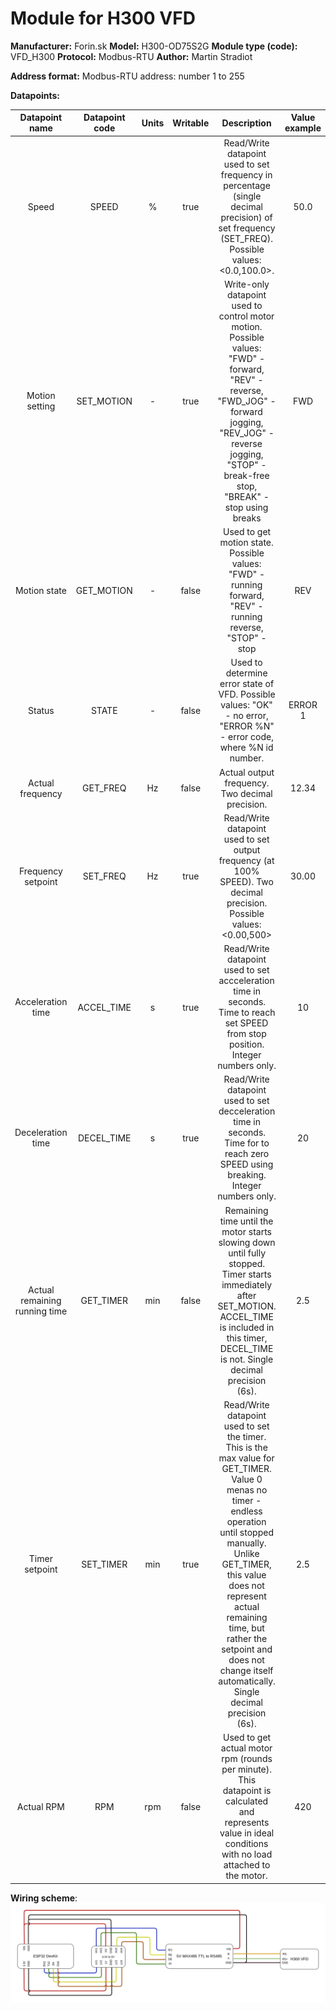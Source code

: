 # Module for H300 VFD

**Manufacturer:**  Forin.sk
**Model:** H300-OD75S2G
**Module type (code):**  VFD\_H300
**Protocol:** Modbus-RTU
**Author:** Martin Stradiot

**Address format:**
Modbus-RTU address: number 1 to 255

**Datapoints:**

| Datapoint name | Datapoint code | Units | Writable | Description | Value example |
|:-:|:-:|:-:|:-:|:-:|:-:|
| Speed | SPEED | % | true | Read/Write datapoint used to set frequency in percentage (single decimal precision) of set frequency (SET\_FREQ). Possible values: <0.0,100.0>. | 50.0 |
| Motion setting | SET\_MOTION | - | true | Write-only datapoint used to control motor motion. Possible values: "FWD" - forward, "REV" - reverse, "FWD\_JOG" - forward jogging, "REV\_JOG" - reverse jogging, "STOP" - break-free stop, "BREAK" - stop using breaks | FWD |
| Motion state | GET\_MOTION | - | false | Used to get motion state. Possible values: "FWD" - running forward, "REV" - running reverse, "STOP" - stop | REV |
| Status | STATE | - | false | Used to determine error state of VFD. Possible values: "OK" - no error, "ERROR %N" - error code, where %N id number. | ERROR 1 |
| Actual frequency | GET\_FREQ | Hz | false | Actual output frequency. Two decimal precision. | 12.34 |
| Frequency setpoint | SET\_FREQ | Hz | true | Read/Write datapoint used to set output frequency (at 100% SPEED). Two decimal precision. Possible values: <0.00,500> | 30.00 |
| Acceleration time | ACCEL\_TIME | s | true | Read/Write datapoint used to set accceleration time in seconds. Time to reach set SPEED from stop position. Integer numbers only. | 10 |
| Deceleration time | DECEL\_TIME | s | true | Read/Write datapoint used to set decceleration time in seconds. Time for to reach zero SPEED using breaking. Integer numbers only. | 20 |
| Actual remaining running time | GET\_TIMER | min | false | Remaining time until the motor starts slowing down until fully stopped. Timer starts immediately after SET\_MOTION. ACCEL\_TIME is included in this timer, DECEL\_TIME is not. Single decimal precision (6s). | 2.5 |
| Timer setpoint | SET\_TIMER | min | true | Read/Write datapoint used to set the timer. This is the max value for GET\_TIMER. Value 0 menas no timer - endless operation until stopped manually. Unlike GET\_TIMER, this value does not represent actual remaining time, but rather the setpoint and does not change itself automatically. Single decimal precision (6s). | 2.5 |
| Actual RPM | RPM | rpm | false | Used to get actual motor rpm (rounds per minute). This datapoint is calculated and represents value in ideal conditions with no load attached to the motor. | 420 |

**Wiring scheme**:
![Wiring scheme](/wiring.png)
